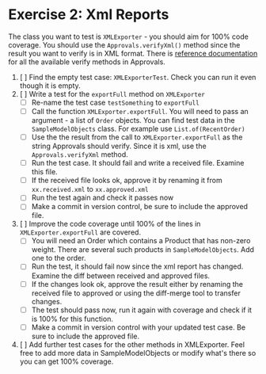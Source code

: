 Exercise 2: Xml Reports
=======================

The class you want to test is `XMLExporter` - you should aim for 100% code coverage. You should use the `Approvals.verifyXml()` method since the result you want to verify is in XML format. There is [reference documentation](https://github.com/approvals/ApprovalTests.Java/blob/master/approvaltests/docs/reference/Verify.md) for all the available verify methods in Approvals.

1) [ ] Find the empty test case: `XMLExporterTest`. Check you can run it even though it is empty.
2) [ ] Write a test for the `exportFull` method on `XMLExporter` 
    - [ ] Re-name the test case `testSomething` to `exportFull`
    - [ ] Call the function `XMLExporter.exportFull`. You will need to pass an argument - a list of `Order` objects. You can find test data in the `SampleModelObjects` class. For example use `List.of(RecentOrder)` 
    - [ ] Use the the result from the call to `XMLExporter.exportFull` as the string Approvals should verify. Since it is xml, use the `Approvals.verifyXml` method.
    - [ ] Run the test case. It should fail and write a received file. Examine this file.
    - [ ] If the received file looks ok, approve it by renaming it from `xx.received.xml` to `xx.approved.xml`
    - [ ] Run the test again and check it passes now
    - [ ] Make a commit in version control, be sure to include the approved file.
3) [ ] Improve the code coverage until 100% of the lines in `XMLExporter.exportFull` are covered.
    - [ ] You will need an Order which contains a Product that has non-zero weight. There are several such products in `SampleModelObjects`. Add one to the order.
    - [ ] Run the test, it should fail now since the xml report has changed. Examine the diff between received and approved files. 
    - [ ] If the changes look ok, approve the result either by renaming the received file to approved or using the diff-merge tool to transfer changes.
    - [ ] The test should pass now, run it again with coverage and check if it is 100% for this function.
    - [ ] Make a commit in version control with your updated test case. Be sure to include the approved file.
4) [ ] Add further test cases for the other methods in XMLExporter. Feel free to add more data in SampleModelObjects or modify what's there so you can get 100% coverage.
   
